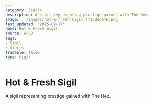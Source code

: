 ```yaml
---
category: Sigils
description: A sigil representing prestige gained with The Hex.
image: ../images/hot-&-fresh-sigil-4715ddde46.png
last_updated: '2025-09-17'
name: Hot & Fresh Sigil
source: WFCD
tags:
- Sigil
- Sigils
tradable: false
type: Sigil
---
```


# Hot & Fresh Sigil

A sigil representing prestige gained with The Hex.

